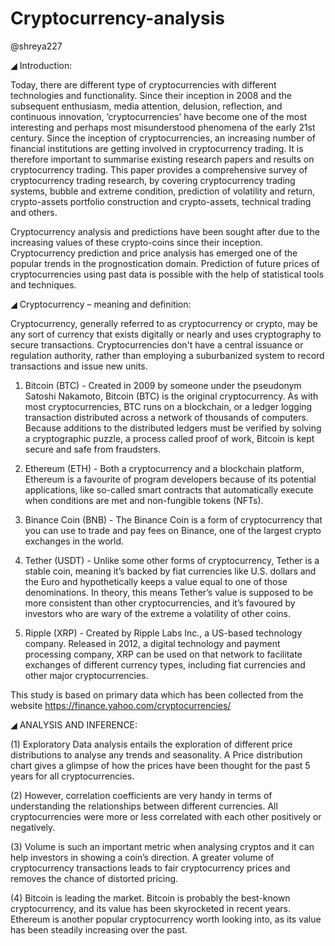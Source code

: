 # Cryptocurrency-analysis

@shreya227

◢ Introduction: 

Today, there are different type of cryptocurrencies with different technologies and 
functionality. Since their inception in 2008 and the subsequent enthusiasm, media 
attention, delusion, reflection, and continuous innovation, ‘cryptocurrencies’ have 
become one of the most interesting and perhaps most misunderstood phenomena of the 
early 21st century. Since the inception of cryptocurrencies, an increasing number of 
financial institutions are getting involved in cryptocurrency trading. It is therefore 
important to summarise existing research papers and results on cryptocurrency trading. 
This paper provides a comprehensive survey of cryptocurrency trading research, by 
covering cryptocurrency trading systems, bubble and extreme condition, prediction of 
volatility and return, crypto-assets portfolio construction and crypto-assets, technical 
trading and others.

Cryptocurrency analysis and predictions have been sought after due to the increasing 
values of these crypto-coins since their inception. Cryptocurrency prediction and price 
analysis has emerged one of the popular trends in the prognostication domain. 
Prediction of future prices of cryptocurrencies using past data is possible with the help 
of statistical tools and techniques.

◢ Cryptocurrency – meaning and definition:

Cryptocurrency, generally referred to as cryptocurrency or crypto, may be any sort of 
currency that exists digitally or nearly and uses cryptography to secure transactions. 
Cryptocurrencies don't have a central issuance or regulation authority, rather than 
employing a suburbanized system to record transactions and issue new units.
1. Bitcoin (BTC) - Created in 2009 by someone under the pseudonym Satoshi 
Nakamoto, Bitcoin (BTC) is the original cryptocurrency. As with most 
cryptocurrencies, BTC runs on a blockchain, or a ledger logging transaction
distributed across a network of thousands of computers. Because additions to 
the distributed ledgers must be verified by solving a cryptographic puzzle, a 
process called proof of work, Bitcoin is kept secure and safe from fraudsters.

2. Ethereum (ETH) - Both a cryptocurrency and a blockchain platform, 
Ethereum is a favourite of program developers because of its potential 
applications, like so-called smart contracts that automatically execute when 
conditions are met and non-fungible tokens (NFTs).

3. Binance Coin (BNB) - The Binance Coin is a form of cryptocurrency that you 
can use to trade and pay fees on Binance, one of the largest crypto exchanges in 
the world.

4. Tether (USDT) - Unlike some other forms of cryptocurrency, Tether is a stable 
coin, meaning it’s backed by fiat currencies like U.S. dollars and the Euro and 
hypothetically keeps a value equal to one of those denominations. In theory, this 
means Tether’s value is supposed to be more consistent than other 
cryptocurrencies, and it’s favoured by investors who are wary of the extreme a
volatility of other coins.

5. Ripple (XRP) - Created by Ripple Labs Inc., a US-based technology company. 
Released in 2012, a digital technology and payment processing company, XRP 
can be used on that network to facilitate exchanges of different currency types, 
including fiat currencies and other major cryptocurrencies.

This study is based on primary data which has been collected from the website https://finance.yahoo.com/cryptocurrencies/


◢ ANALYSIS AND INFERENCE: 

(1) Exploratory Data analysis entails the exploration of different price distributions to 
analyse any trends and seasonality. A Price distribution chart gives a glimpse of how 
the prices have been thought for the past 5 years for all cryptocurrencies.

(2) However, correlation coefficients are very handy in terms of understanding the 
relationships between different currencies. All cryptocurrencies were more or 
less correlated with each other positively or negatively.

(3) Volume is such an important metric when analysing cryptos and it can help 
investors in showing a coin’s direction. A greater volume of cryptocurrency 
transactions leads to fair cryptocurrency prices and removes the chance of 
distorted pricing.

(4) Bitcoin is leading the market. Bitcoin is probably the best-known 
cryptocurrency, and its value has been skyrocketed in recent years. Ethereum is 
another popular cryptocurrency worth looking into, as its value has been 
steadily increasing over the past.
